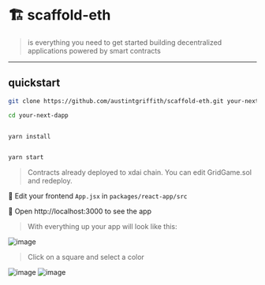 # 🏗 scaffold-eth

> is everything you need to get started building decentralized applications powered by smart contracts

---

## quickstart

```bash
git clone https://github.com/austintgriffith/scaffold-eth.git your-next-dapp

cd your-next-dapp
```

```bash

yarn install

```

```bash

yarn start

```
> Contracts already deployed to xdai chain. You can edit GridGame.sol and redeploy.

📝 Edit your frontend `App.jsx` in `packages/react-app/src`

📱 Open http://localhost:3000 to see the app

> With everything up your app will look like this:

![image](https://user-images.githubusercontent.com/9419140/104850138-5568eb00-58bb-11eb-919b-6e20ec039069.png)

> Click on a square and select a color

![image](https://user-images.githubusercontent.com/9419140/104850079-f1462700-58ba-11eb-8488-e903f86b34dd.png)
![image](https://user-images.githubusercontent.com/9419140/104850164-7c272180-58bb-11eb-9d37-9997fbaef816.png)
